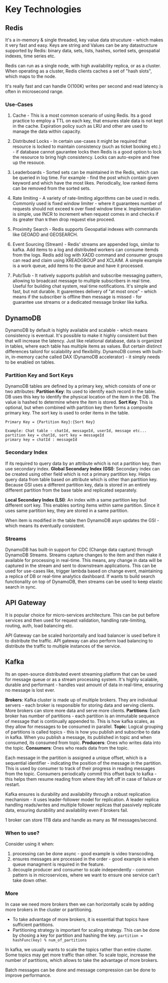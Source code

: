 # Key Technologies

## Redis

It's a in-memory & single threaded, key value data strucuture - which makes it very fast and easy.
Keys are string and Values can be any datastructure supported by Redis: binary data, sets, lists, hashes, sorted sets, geospatial indexes, time series etc.

Redis can run as a single node, with high availability replica, or as a cluster. When operating as a cluster, Redis clients caches a set of "hash slots", which maps to the node.

It's really fast and can handle O(100K) writes per second and read latency is often in microsecond range.

### Use-Cases

1. Cache - This is a most common scenario of using Redis. Its a good practice to employ a TTL on each key, that ensures stale data is not kept in the cache. Expiration policy such as LRU and other are used to manage the data within capacity.

2. Distributed Locks - In certain use-cases it might be required that resource is locked to maintain consistency (such as ticket booking etc.) - if database cannot gaurantee locks then Redis is a good option to lock the resource to bring high consistency. Locks can auto-expire and free up the resouce.

3. Leaderboards - Sorted sets can be maintained in the Redis, which can be queried in log time. For example - find the post which contain given keyword and which have the most likes. Periodically, low ranked items can be removed from the sorted sets.

4. Rate limiting - A variety of rate-limiting algorithms can be used in redis. Commonly used is fixed window limiter - where it guarantees number of requests should not exceed `N` over fixed window time `W`. Implementation is simple, use INCR to increment when request comes in and checks if its greater than `N` then drop request else proceed.

5. Proximity Search - Redis supports Geospatial indexes with commands like GEOADD and GEOSEARCH.

6. Event Sourcing (Stream) - Redis' streams are appended logs, similar to kafka. Add items to a log and distributed workers can consume itemds from the logs. Redis add log with XADD command and consumer groups can read and claim using XREADGROUP and XCLAIM. A simple example is a work queue, add items to the queue and have it processed.

7. Pub/Sub - It natively supports publish and subscribe messaging pattern, allowing to broadcast message to multiple subscribers in real time. Useful for building chat system, real time notifications. It's simple and fast, but not durable. It guarentees delivery of "at most once" - which means if the subscriber is offline then message is missed - for guarantee use streams or a dedicated message broker like kafka.

## DynamoDB

DynamoDB by default is highly available and scalable - which means consistency is eventual. It's possible to make it highly consistent but then that will increase the latency.
Just like relational database, data is organized in tables, where each table has multiple items as values. But certain distinct differences tailord for scalability and flexibility.
DynamoDB comes with built-in, in-memory cache called DAX (DynamoDB accelerator) - it simply needs to be enabled on tables.

### Partition Key and Sort Keys

DynamoDB tables are defined by a primary key, which consists of one or two attributes:
**Partition Key**: Its used to identify each record in the table. DB uses this key to identify the physical location of the item in the DB. The value is hashed to determine where the item is stored.
**Sort Key**: This is optional, but when combined with partition key then forms a composite primary key. The sort key is used to order items in the table.

`Primary Key = {Partition Key}:{Sort Key}`

```
Example: Chat table - chatId, messageId, userId, message etc...
partition key = chatId, sort key = messageId
primary key = chatId : messageId
```

### Secondary Index

If its required to query data by an attribute which is not a partition key, then use secondary index.
**Global Secondary Index (GSI)**: Secondary index can be created using other field which is not a primary partition key. Helps query data from table based on attribute which is other than partition key. Because GSI uses a different partition key, data is stored in an entirely different partition from the base table and replicated separately.

**Local Secondary Index (LSI)**: An index with a same partition key but different sort key. This enables sorting items within same partition. Since it uses same partition key, they are stored in a same partition.

When item is modified in the table then DynamoDB asyn updates the GSI - which means its eventually consistent.

### Streams

DynamoDB has built-in support for CDC (Change data capture) through DynamoDB Streams. Streams capture changes to the item and then make it available for processing in real-time. This means, any change in data will be captured in the stream and sent to downstream applications.
This can be used for use-cases like, trigger lambda based on change event, maintaining a replica of DB or real-time analytics dashboard.
If wants to build search functionality on top of DynamoDB, then streams can be used to keep elastic search in sync.

## API Gateway

It is popular choice for micro-services architecture. This can be put before services and then used for request validation, handling rate-limiting, routing, auth, load balancing etc.

API Gateway can be scaled horizontally and load balancer is used before it to distribute the traffic. API gateway can also perform load balancing to distribute the traffic to multiple instances of the service.

## Kafka

Its an open-source distributed event streaming platform that can be used for message queue or as a stream processing system. It's highly scalable, durable and performant - handles vast amount of data in real-time, ensuring no message is lost ever.

**Brokers**: Kafka cluster is made up of multiple brokers. They are individual servers - each broker is responsible for storing data and serving clients. More brokers can store more data and serve more clients.
**Partitions**: Each broker has number of partitions - each partition is an immutable sequence of message that is continually appended to. This is how kafka scales, as they allow for messages to be consumed in parallel.
**Topic**: Logical grouping of partitions is called topics - this is how you publish and subscribe to data in kafka. When you publish a message, its published in topic and when consumed, its consumed from topic.
**Producers**: Ones who writes data into the topic.
**Consumers**: Ones who reads data from the topic.

Each message in the partition is assigned a unique offset, which is a sequential identifier - indicating the position of the message in the partition. This is used by consumer to track of their progress in reading messages from the topic. Consumers periodically commit this offset back to kafka - this helps them resume reading from where they left off in case of failure or restart.

Kafka ensures is durability and availability through a robust replication mechanism - it uses leader-follower model for replication. A leader replica handling reads/writes and multiple follower replicas that passively replicate data, ensuring durability and availability even if brokers fail.

1 broker can store 1TB data and handle as many as 1M messages/second.

### When to use?

Consider using it when:

1. processing can be done async - good example is video transcoding.
2. ensures messages are processed in the order - good example is when queue managment is required in the feature.
3. decouple producer and consumer to scale independently - common pattern is in microservices, where we want to ensure one service can't take down other.

### More

In case we need more brokers then we can horizontally scale by adding more brokers in the cluster or partitioning. 
- To take advantage of more brokers, it is essential that topics have sufficient partitions.
- Partitioning strategy is important for scaling strategy. This can be done by chosing a key for partition and hashing the key.
`partition = hashFunc(key) % num_of_partitions`

In kafka, we usually wants to scale the topics rather than entire cluster. Some topics may get more traffic than other. To scale topic, increase the number of partitions, which allows to take the advantage of more brokers.

Batch messages can be done and message compression can be done to improve performance.
